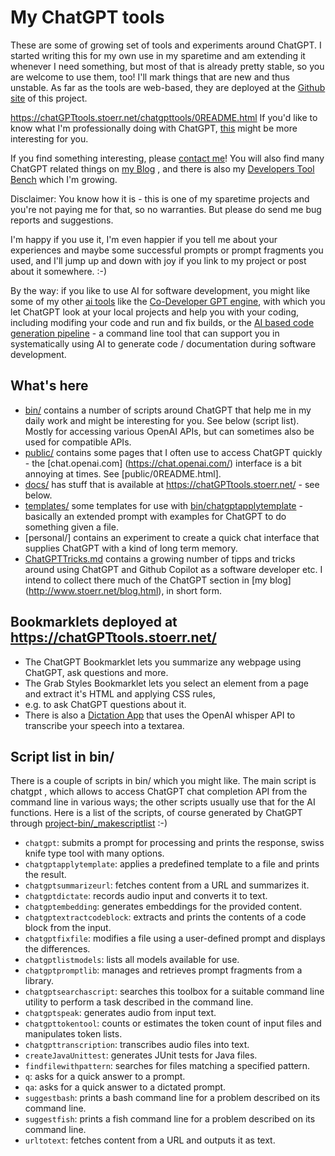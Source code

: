 # My ChatGPT tools

These are some of growing set of tools and experiments around ChatGPT.
I started writing this for my own use in my sparetime and am extending it whenever I need something,
but most of that is already pretty stable, so you are welcome to use them, too!
I'll mark things that are new and thus unstable.
As far as the tools are web-based, they are deployed at the
[Github site](https://chatGPTtools.stoerr.net/) of this project.

https://chatGPTtools.stoerr.net/chatgpttools/0README.html
If you'd like to know what I'm professionally doing with ChatGPT,
[this](https://github.com/ist-dresden/composum-chatgpt-integration) might be more interesting for you.

If you find something interesting, please [contact me](http://www.stoerr.net/)!
You will also find many ChatGPT related things on [my Blog](http://www.stoerr.net/blog.html) , and there is also my
[Developers Tool Bench](https://github.com/stoerr/DevelopersChatGPTToolBench) which I'm growing.

Disclaimer: You know how it is - this is one of my sparetime projects and you're not paying me for that, so no
warranties. But please do send me bug reports and suggestions.

I'm happy if you use it, I'm even happier if you tell me about your experiences and maybe some successful
prompts or prompt fragments you used, and I'll jump up and down with joy if you link to my project or post about it
somewhere. :-)

By the way: if you like to use AI for software development, you might like some of my other
[ai tools](https://www.stoerr.net/ai) like the
[Co-Developer GPT engine](https://codevelopergptengine.stoerr.net/), with which you let ChatGPT look at your local
projects and help you with your coding, including modifing your code and run and fix builds, or the
[AI based code generation pipeline](https://aigenpipeline.stoerr.net/) - a command line tool that can support you in
systematically using AI to generate code / documentation during software development.

## What's here

- [bin/](bin/) contains a number of scripts around ChatGPT that help me in my daily work and might be interesting for
  you. See below (script list). Mostly for accessing various OpenAI APIs, but can sometimes also be used for 
  compatible APIs.
- [public/](docs/chatgpttools/) contains some pages that I often use to access ChatGPT quickly - the [chat.openai.com]
  (https://chat.openai.com/) interface is a bit annoying at times. See [public/0README.html].
- [docs/](docs/) has stuff that is available at https://chatGPTtools.stoerr.net/ - see below.
- [templates/](templates/) some templates for use with [bin/chatgptapplytemplate](bin/chatgptapplytemplate) -
  basically an extended prompt with examples for ChatGPT to do something given a file.
- [personal/] contains an experiment to create a quick chat interface that supplies ChatGPT with a kind of long term
  memory.
- [ChatGPTTricks.md](ChatGPTTricks.md) contains a growing number of tipps and tricks around using ChatGPT and Github
  Copilot as a software developer etc. I intend to collect there much of the ChatGPT section in [my blog]
  (http://www.stoerr.net/blog.html), in short form.

## Bookmarklets deployed at https://chatGPTtools.stoerr.net/

- The ChatGPT Bookmarklet lets you summarize any webpage using ChatGPT, ask questions and more.
- The Grab Styles Bookmarklet lets you select an element from a page and extract it's HTML and applying CSS rules,
- e.g. to ask ChatGPT questions about it.
- There is also a [Dictation App](https://chatGPTtools.stoerr.net/dictation/index.html) that uses the OpenAI whisper
  API to transcribe your speech into a textarea.

## Script list in bin/

There is a couple of scripts in bin/ which you might like. The main script is chatgpt , which allows to access
ChatGPT chat completion API from the command line in various ways; the other scripts usually use that for the AI
functions. Here is a list of the scripts, of course generated by ChatGPT through
[project-bin/_makescriptlist](project-bin/_makescriptlist) :-)

<!-- Start scriptlist -->

- `chatgpt`: submits a prompt for processing and prints the response, swiss knife type tool with many options.
- `chatgptapplytemplate`: applies a predefined template to a file and prints the result.
- `chatgptsummarizeurl`: fetches content from a URL and summarizes it.
- `chatgptdictate`: records audio input and converts it to text.
- `chatgptembedding`: generates embeddings for the provided content.
- `chatgptextractcodeblock`: extracts and prints the contents of a code block from the input.
- `chatgptfixfile`: modifies a file using a user-defined prompt and displays the differences.
- `chatgptlistmodels`: lists all models available for use.
- `chatgptpromptlib`: manages and retrieves prompt fragments from a library.
- `chatgptsearchascript`: searches this toolbox for a suitable command line utility to perform a task described in the command line.
- `chatgptspeak`: generates audio from input text.
- `chatgpttokentool`: counts or estimates the token count of input files and manipulates token lists.
- `chatgpttranscription`: transcribes audio files into text.
- `createJavaUnittest`: generates JUnit tests for Java files.
- `findfilewithpattern`: searches for files matching a specified pattern.
- `q`: asks for a quick answer to a prompt.
- `qa`: asks for a quick answer to a dictated prompt.
- `suggestbash`: prints a bash command line for a problem described on its command line.
- `suggestfish`: prints a fish command line for a problem described on its command line.
- `urltotext`: fetches content from a URL and outputs it as text.

<!-- End scriptlist -->
